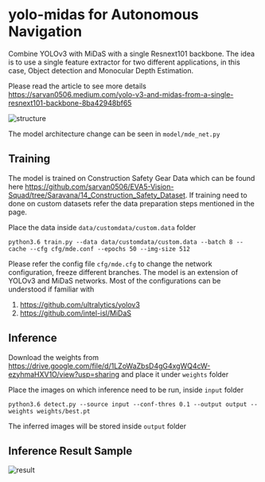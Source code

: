# yolo-midas for Autonomous Navigation

Combine YOLOv3 with MiDaS with a single Resnext101 backbone. The idea is to use a single feature extractor for two different applications, in this case, Object detection and Monocular Depth Estimation.

Please read the article to see more details https://sarvan0506.medium.com/yolo-v3-and-midas-from-a-single-resnext101-backbone-8ba42948bf65

![structure](assets/structure.PNG)

The model architecture change can be seen in `model/mde_net.py`

## Training

The model is trained on Construction Safety Gear Data which can be found here https://github.com/sarvan0506/EVA5-Vision-Squad/tree/Saravana/14_Construction_Safety_Dataset. If training need to done on custom datasets refer the data preparation steps mentioned in the page.

Place the data inside `data/customdata/custom.data` folder

`python3.6 train.py --data data/customdata/custom.data --batch 8 --cache --cfg cfg/mde.conf --epochs 50 --img-size 512`

Please refer the config file `cfg/mde.cfg` to change the network configuration, freeze different branches. The model is an extension of YOLOv3 and MiDaS networks. Most of the configurations can be understood if familiar with

1. https://github.com/ultralytics/yolov3
2. https://github.com/intel-isl/MiDaS

## Inference

Download the weights from https://drive.google.com/file/d/1LZoWaZbsD4gG4xgWQ4cW-ezyhmaHXV1O/view?usp=sharing and place it under `weights` folder

Place the images on which inference need to be run, inside `input` folder

`python3.6 detect.py --source input --conf-thres 0.1 --output output --weights weights/best.pt`

The inferred images will be stored inside `output` folder

## Inference Result Sample

![result](assets/results.png)
